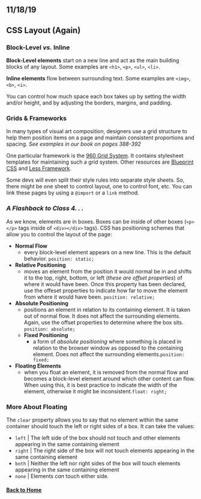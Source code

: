 ## 11/18/19

## CSS Layout (Again)

### Block-Level _vs._ Inline

**Block-Level elements** start on a new line and act as the main building blocks of any layout. Some examples are `<h1>`, `<p>`, `<ul>`, `<li>`.

**Inline elements** flow between surrounding text. Some examples are `<img>`, `<b>`, `<i>`.

You can control how much space each box takes up by setting the width and/or height, and by adjusting the borders, margins, and padding.

### Grids & Frameworks

In many types of visual art composition, designers use a grid structure to help them position items on a page and maintain consistent proportions and spacing. _See examples in our book on pages 388-392_

One particular framework is the [960 Grid System](https://960.gs/). It contains stylesheet templates for maintaining such a grid system. Other resources are [Blueprint CSS](http://blueprintcss.org/) and [Less Framework](http://lessframework.com/).

Some devs will even split their style rules into separate style sheets. So, there might be one sheet to control layout, one to control font, etc. You can link these pages by using a `@import` or a `link` method.

### _A Flashback to Class 4. . ._

As we know, elements are in boxes. Boxes can be inside of other boxes (`<p></p>` tags inside of `<div></div>` tags). CSS has positioning schemes that allow you to control the layout of the page:

- **Normal Flow**
    - every block-level element appears on a new line. This is the default behavior. `position: static;`
- **Relative Positioning**
    - moves an element from the position it would normal be in and shifts it to the top, right, bottom, or left (_these are offset properties_) of where it would have been. Once this property has been declared, use the offeset properties to indicate how far to move the element from where it would have been. `position: relative;`
- **Absolute Positioning**
    - positions an element in relation to its containing element. It is taken out of normal flow. It does not affect the surrounding elements. Again, use the offset properties to determine where the box sits. `position: absolute;`
    - **Fixed Positioning**
        - a form of _absolute positioning_ where something is placed in relation to the browser window as opposed to the containing element. Does not affect the surrounding elements.`position: fixed;`
- **Floating Elements**
    - when you float an element, it is removed from the normal flow and becomes a block-level element around which other content can flow. When using this, it is best practice to indicate the width of the element, otherwise it might be inconsistent.`float: right;`

### More About Floating

The `clear` property allows you to say that no element within the same container should touch the left or right sides of a box. It can take the values:
- `left` | The left side of the box should not touch and other elements appearing in the same containing element
- `right` | The right side of the box will not touch elements appearing in the same containing element
- `both` | Neither the left nor right sides of the box will touch elements appearing in the same containing element
- `none` | Elements _can_ touch either side.

#### [Back to Home](index.md)